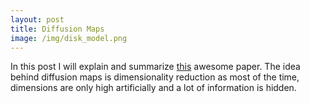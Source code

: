 ```yaml
---
layout: post
title: Diffusion Maps
image: /img/disk_model.png
---
```


In this post I will explain and summarize [this](https://www.sciencedirect.com/science/article/pii/S1063520306000546) awesome paper.  The idea behind diffusion maps is dimensionality reduction as most of the time, dimensions are only high artificially and a lot of information is hidden.  

